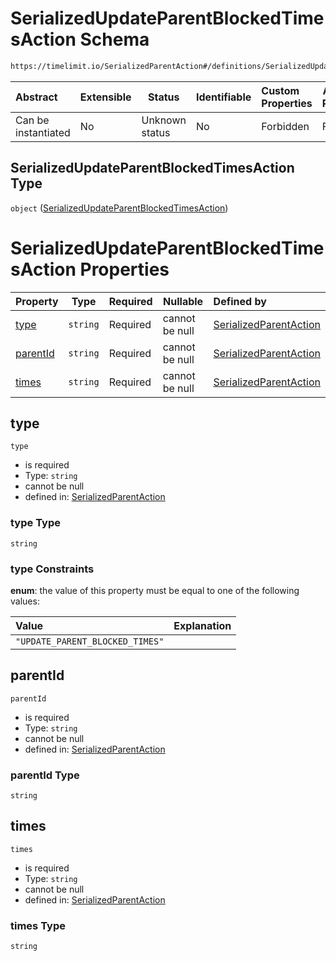 # SerializedUpdateParentBlockedTimesAction Schema

```txt
https://timelimit.io/SerializedParentAction#/definitions/SerializedUpdateParentBlockedTimesAction
```

| Abstract            | Extensible | Status         | Identifiable | Custom Properties | Additional Properties | Access Restrictions | Defined In                                                                                        |
| :------------------ | ---------- | -------------- | ------------ | :---------------- | --------------------- | ------------------- | ------------------------------------------------------------------------------------------------- |
| Can be instantiated | No         | Unknown status | No           | Forbidden         | Forbidden             | none                | [SerializedParentAction.schema.json\*](SerializedParentAction.schema.json "open original schema") |

## SerializedUpdateParentBlockedTimesAction Type

`object` ([SerializedUpdateParentBlockedTimesAction](serializedparentaction-definitions-serializedupdateparentblockedtimesaction.md))

# SerializedUpdateParentBlockedTimesAction Properties

| Property              | Type     | Required | Nullable       | Defined by                                                                                                                                                                                                                                           |
| :-------------------- | -------- | -------- | -------------- | :--------------------------------------------------------------------------------------------------------------------------------------------------------------------------------------------------------------------------------------------------- |
| [type](#type)         | `string` | Required | cannot be null | [SerializedParentAction](serializedparentaction-definitions-serializedupdateparentblockedtimesaction-properties-type.md "https://timelimit.io/SerializedParentAction#/definitions/SerializedUpdateParentBlockedTimesAction/properties/type")         |
| [parentId](#parentId) | `string` | Required | cannot be null | [SerializedParentAction](serializedparentaction-definitions-serializedupdateparentblockedtimesaction-properties-parentid.md "https://timelimit.io/SerializedParentAction#/definitions/SerializedUpdateParentBlockedTimesAction/properties/parentId") |
| [times](#times)       | `string` | Required | cannot be null | [SerializedParentAction](serializedparentaction-definitions-serializedupdateparentblockedtimesaction-properties-times.md "https://timelimit.io/SerializedParentAction#/definitions/SerializedUpdateParentBlockedTimesAction/properties/times")       |

## type

`type`

- is required
- Type: `string`
- cannot be null
- defined in: [SerializedParentAction](serializedparentaction-definitions-serializedupdateparentblockedtimesaction-properties-type.md "https://timelimit.io/SerializedParentAction#/definitions/SerializedUpdateParentBlockedTimesAction/properties/type")

### type Type

`string`

### type Constraints

**enum**: the value of this property must be equal to one of the following values:

| Value                           | Explanation |
| :------------------------------ | ----------- |
| `"UPDATE_PARENT_BLOCKED_TIMES"` |             |

## parentId

`parentId`

- is required
- Type: `string`
- cannot be null
- defined in: [SerializedParentAction](serializedparentaction-definitions-serializedupdateparentblockedtimesaction-properties-parentid.md "https://timelimit.io/SerializedParentAction#/definitions/SerializedUpdateParentBlockedTimesAction/properties/parentId")

### parentId Type

`string`

## times

`times`

- is required
- Type: `string`
- cannot be null
- defined in: [SerializedParentAction](serializedparentaction-definitions-serializedupdateparentblockedtimesaction-properties-times.md "https://timelimit.io/SerializedParentAction#/definitions/SerializedUpdateParentBlockedTimesAction/properties/times")

### times Type

`string`
